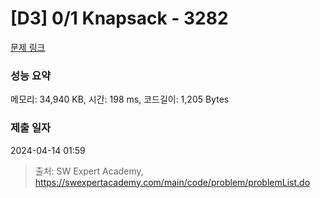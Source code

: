 # [D3] 0/1 Knapsack - 3282 

[문제 링크](https://swexpertacademy.com/main/code/problem/problemDetail.do?contestProbId=AWBJAVpqrzQDFAWr) 

### 성능 요약

메모리: 34,940 KB, 시간: 198 ms, 코드길이: 1,205 Bytes

### 제출 일자

2024-04-14 01:59



> 출처: SW Expert Academy, https://swexpertacademy.com/main/code/problem/problemList.do